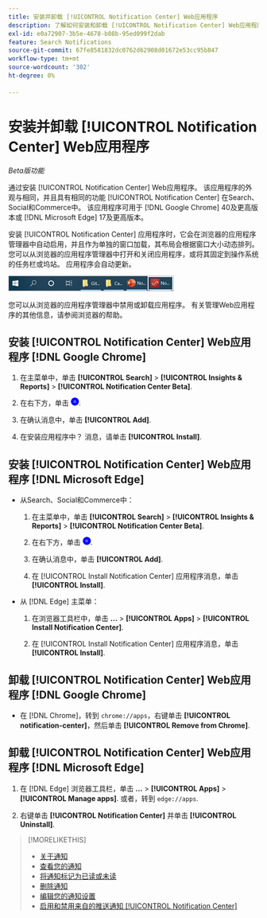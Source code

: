```yaml
---
title: 安装并卸载 [!UICONTROL Notification Center] Web应用程序
description: 了解如何安装和卸载 [!UICONTROL Notification Center] Web应用程序。
exl-id: e0a72907-3b5e-4678-b08b-95ed099f2dab
feature: Search Notifications
source-git-commit: 67fe8581832dc0762d62908d01672e53cc95b847
workflow-type: tm+mt
source-wordcount: '302'
ht-degree: 0%

---
```


# 安装并卸载 [!UICONTROL Notification Center] Web应用程序

*Beta版功能*

通过安装 [!UICONTROL Notification Center] Web应用程序。 该应用程序的外观与相同，并且具有相同的功能 [!UICONTROL Notification Center] 在Search、Social和Commerce中。 该应用程序可用于 [!DNL Google Chrome] 40及更高版本或 [!DNL Microsoft Edge] 17及更高版本。

安装 [!UICONTROL Notification Center] 应用程序时，它会在浏览器的应用程序管理器中自动启用，并且作为单独的窗口加载，其布局会根据窗口大小动态排列。 您可以从浏览器的应用程序管理器中打开和关闭应用程序，或将其固定到操作系统的任务栏或坞站。 应用程序会自动更新。

![Microsoft Windows任务栏中的“通知中心”图标](/help/search-social-commerce/assets/windows-taskbar.png "Microsoft Windows任务栏中的“通知中心”图标")

您可以从浏览器的应用程序管理器中禁用或卸载应用程序。 有关管理Web应用程序的其他信息，请参阅浏览器的帮助。

## 安装 [!UICONTROL Notification Center] Web应用程序 [!DNL Google Chrome]

1. 在主菜单中，单击 **[!UICONTROL Search]** > **[!UICONTROL Insights & Reports]** > **[!UICONTROL Notification Center Beta]**.

1. 在右下方，单击 ![安装通知中心Web应用程序](/help/search-social-commerce/assets/notifications-install-app.png "安装通知中心Web应用程序").

1. 在确认消息中，单击 **[!UICONTROL Add]**.

1. 在安装应用程序中？ 消息，请单击 **[!UICONTROL Install]**.

## 安装 [!UICONTROL Notification Center] Web应用程序 [!DNL Microsoft Edge]

* 从Search、Social和Commerce中：

   1. 在主菜单中，单击 **[!UICONTROL Search]** > **[!UICONTROL Insights & Reports]** > **[!UICONTROL Notification Center Beta]**.

   1. 在右下方，单击 ![安装通知中心Web应用程序](/help/search-social-commerce/assets/notifications-install-app.png "安装通知中心Web应用程序").

   1. 在确认消息中，单击 **[!UICONTROL Add]**.

   1. 在 [!UICONTROL Install Notification Center] 应用程序消息，单击 **[!UICONTROL Install]**.

* 从 [!DNL Edge] 主菜单：

   1. 在浏览器工具栏中，单击 **...** > **[!UICONTROL Apps]** > **[!UICONTROL Install Notification Center]**.

   1. 在 [!UICONTROL Install Notification Center] 应用程序消息，单击 **[!UICONTROL Install]**.

## 卸载 [!UICONTROL Notification Center] Web应用程序 [!DNL Google Chrome]

* 在 [!DNL Chrome]，转到 `chrome://apps`，右键单击 **[!UICONTROL notification-center]**，然后单击 **[!UICONTROL Remove from Chrome]**.

## 卸载 [!UICONTROL Notification Center] Web应用程序 [!DNL Microsoft Edge]

1. 在 [!DNL Edge] 浏览器工具栏，单击 **...** > **[!UICONTROL Apps]** > **[!UICONTROL Manage apps]**. 或者，转到 `edge://apps`.

1. 右键单击 **[!UICONTROL Notification Center]** 并单击 **[!UICONTROL Uninstall]**.

>[!MORELIKETHIS]
>
>* [关于通知](/help/search-social-commerce/notifications/notification-about.md)
>* [查看您的通知](notification-view.md)
>* [将通知标记为已读或未读](notification-mark-read-unread.md)
>* [删除通知](notification-delete.md)
>* [编辑您的通知设置](notification-edit.md)
>* [启用和禁用来自的推送通知 [!UICONTROL Notification Center]](notifications-push-enable-disable.md)
